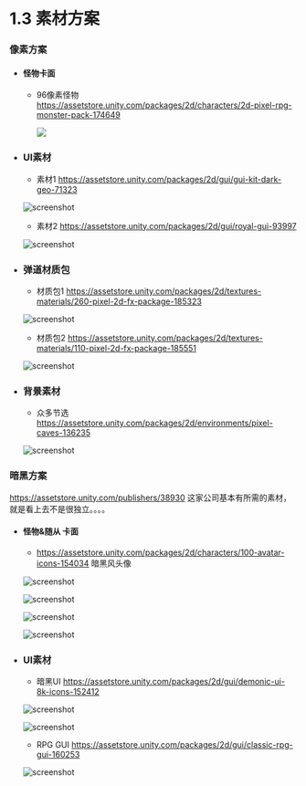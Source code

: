 # 1.3 素材方案

### 像素方案

- #### 怪物卡面

  - 96像素怪物  https://assetstore.unity.com/packages/2d/characters/2d-pixel-rpg-monster-pack-174649 

    ![](https://i.loli.net/2021/02/02/u3mDqP9tCTYV4H6.jpg)

- ### UI素材

  - 素材1  https://assetstore.unity.com/packages/2d/gui/gui-kit-dark-geo-71323

  ![screenshot](https://i.loli.net/2021/02/02/a6LXHqtWyifFnlA.jpg)

  - 素材2 https://assetstore.unity.com/packages/2d/gui/royal-gui-93997 

  ![screenshot](https://i.loli.net/2021/02/02/Tuf5w8IAFOmjdaK.jpg)

- ### 弹道材质包

  - 材质包1 https://assetstore.unity.com/packages/2d/textures-materials/260-pixel-2d-fx-package-185323

  ![screenshot](https://i.loli.net/2021/02/02/CV1wUxvemdMcB2t.jpg)

  - 材质包2 https://assetstore.unity.com/packages/2d/textures-materials/110-pixel-2d-fx-package-185551

  ![screenshot](https://i.loli.net/2021/02/02/AizIgatN9HRdGVJ.jpg)

- ### 背景素材

  - 众多节选  https://assetstore.unity.com/packages/2d/environments/pixel-caves-136235

  ![screenshot](https://i.loli.net/2021/02/02/zvNhjb3VMu2kIKf.jpg)

### 暗黑方案

https://assetstore.unity.com/publishers/38930   这家公司基本有所需的素材，就是看上去不是很独立。。。。

- #### 怪物&随从 卡面

  - https://assetstore.unity.com/packages/2d/characters/100-avatar-icons-154034   暗黑风头像

  ![screenshot](https://i.loli.net/2021/02/02/Uig12FQLtqxn78Z.jpg)

  ![screenshot](https://i.loli.net/2021/02/02/W5feO4K3dV9cIDH.jpg)

  ![screenshot](https://i.loli.net/2021/02/02/9rS7pRePDVZtQw5.jpg)

  ![screenshot](https://i.loli.net/2021/02/02/gpw9RWD2mHS8kdy.jpg)

- ### UI素材

  - 暗黑UI https://assetstore.unity.com/packages/2d/gui/demonic-ui-8k-icons-152412

  ![screenshot](https://i.loli.net/2021/02/02/Bl7RyJGgAMZhsjK.jpg)

  ![screenshot](https://i.loli.net/2021/02/02/PSGKFnLQslV8NM5.jpg)

  - RPG GUI  https://assetstore.unity.com/packages/2d/gui/classic-rpg-gui-160253

  ![screenshot](https://i.loli.net/2021/02/02/nl6QYgZEuTyvaOi.jpg)